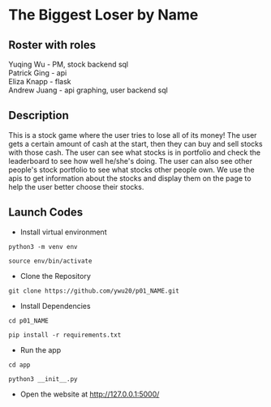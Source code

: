 # The Biggest Loser by Name

## Roster with roles
Yuqing Wu -  PM, stock backend sql  
Patrick Ging -  api  
Eliza Knapp -  flask  
Andrew Juang -  api graphing, user backend sql  

## Description
This is a stock game where the user tries to lose all of its money! The user gets a certain amount of cash at the start, then they can buy and sell stocks with those cash. The user can see what stocks is in portfolio and check the leaderboard to see how well he/she's doing. The user can also see other people's stock portfolio to see what stocks other people own. We use the apis to get information about the stocks and display them on the page to help the user better choose their stocks. 


## Launch Codes
- Install virtual environment <br>
```
python3 -m venv env
```
```
source env/bin/activate
```

- Clone the Repository <br>
```
git clone https://github.com/ywu20/p01_NAME.git
``` 

- Install Dependencies <br>
```
cd p01_NAME
```
```
pip install -r requirements.txt
```
- Run the app
```
cd app
```
```
python3 __init__.py
```

- Open the website at http://127.0.0.1:5000/
